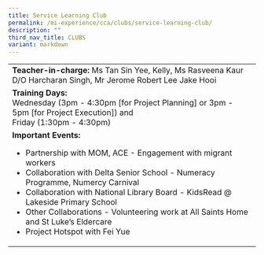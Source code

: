 ```yaml
---
title: Service Learning Club
permalink: /mi-experience/cca/clubs/service-learning-club/
description: ""
third_nav_title: CLUBS
variant: markdown
---
```

<table border="0" cellspacing="0" cellpadding="0">
<tbody>
<tr>
<td><strong>Teacher-in-charge:&nbsp;</strong>Ms Tan Sin Yee, Kelly, Ms Rasveena Kaur D/O Harcharan Singh, Mr Jerome Robert Lee Jake Hooi</td>
</tr>
<tr>
<td><strong>Training Days:&nbsp;</strong><br>Wednesday (3pm - 4:30pm [for Project Planning] or 3pm - 5pm [for Project Execution]) and <br>Friday (1:30pm - 4:30pm)</td>
</tr>
<tr>
<td><strong>Important Events:</strong><br>
<ul>
	<li>Partnership with MOM, ACE - Engagement with migrant workers</li>
	<li>Collaboration with Delta Senior School - Numeracy Programme, Numercy Carnival</li>
	<li>Collaboration with National Library Board - KidsRead @ Lakeside Primary School</li>
	<li>Other Collaborations - Volunteering work at All Saints Home and St Luke’s Eldercare</li>
<li>Project Hotspot with Fei Yue</li>
</ul></td>
</tr>
</tbody></table>